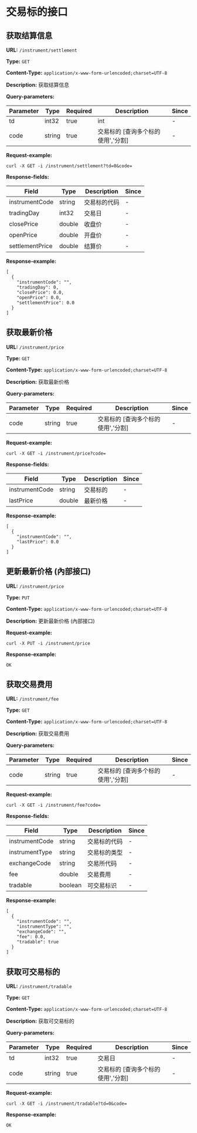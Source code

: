 
# 交易标的接口
## 获取结算信息

**URL:** `/instrument/settlement`

**Type:** `GET`


**Content-Type:** `application/x-www-form-urlencoded;charset=UTF-8`

**Description:** 获取结算信息



**Query-parameters:**

| Parameter | Type | Required | Description | Since |
|-----------|------|----------|-------------|-------|
|td|int32|true|    int|-|
|code|string|true|交易标的 [查询多个标的使用','分割]|-|


**Request-example:**
```
curl -X GET -i /instrument/settlement?td=0&code=
```

**Response-fields:**

| Field | Type | Description | Since |
|-------|------|-------------|-------|
|instrumentCode|string|交易标的代码|-|
|tradingDay|int32|交易日|-|
|closePrice|double|收盘价|-|
|openPrice|double|开盘价|-|
|settlementPrice|double|结算价|-|

**Response-example:**
```
[
  {
    "instrumentCode": "",
    "tradingDay": 0,
    "closePrice": 0.0,
    "openPrice": 0.0,
    "settlementPrice": 0.0
  }
]
```

## 获取最新价格

**URL:** `/instrument/price`

**Type:** `GET`


**Content-Type:** `application/x-www-form-urlencoded;charset=UTF-8`

**Description:** 获取最新价格



**Query-parameters:**

| Parameter | Type | Required | Description | Since |
|-----------|------|----------|-------------|-------|
|code|string|true|交易标的 [查询多个标的使用','分割]|-|


**Request-example:**
```
curl -X GET -i /instrument/price?code=
```

**Response-fields:**

| Field | Type | Description | Since |
|-------|------|-------------|-------|
|instrumentCode|string|交易标的|-|
|lastPrice|double|最新价格|-|

**Response-example:**
```
[
  {
    "instrumentCode": "",
    "lastPrice": 0.0
  }
]
```

## 更新最新价格 (內部接口)

**URL:** `/instrument/price`

**Type:** `PUT`


**Content-Type:** `application/x-www-form-urlencoded;charset=UTF-8`

**Description:** 更新最新价格 (內部接口)





**Request-example:**
```
curl -X PUT -i /instrument/price
```

**Response-example:**
```
OK
```

## 获取交易费用

**URL:** `/instrument/fee`

**Type:** `GET`


**Content-Type:** `application/x-www-form-urlencoded;charset=UTF-8`

**Description:** 获取交易费用



**Query-parameters:**

| Parameter | Type | Required | Description | Since |
|-----------|------|----------|-------------|-------|
|code|string|true|交易标的 [查询多个标的使用','分割]|-|


**Request-example:**
```
curl -X GET -i /instrument/fee?code=
```

**Response-fields:**

| Field | Type | Description | Since |
|-------|------|-------------|-------|
|instrumentCode|string|交易标的代码|-|
|instrumentType|string|交易标的类型|-|
|exchangeCode|string|交易所代码|-|
|fee|double|交易费用|-|
|tradable|boolean|可交易标识|-|

**Response-example:**
```
[
  {
    "instrumentCode": "",
    "instrumentType": "",
    "exchangeCode": "",
    "fee": 0.0,
    "tradable": true
  }
]
```

## 获取可交易标的

**URL:** `/instrument/tradable`

**Type:** `GET`


**Content-Type:** `application/x-www-form-urlencoded;charset=UTF-8`

**Description:** 获取可交易标的



**Query-parameters:**

| Parameter | Type | Required | Description | Since |
|-----------|------|----------|-------------|-------|
|td|int32|true|    交易日|-|
|code|string|true|交易标的 [查询多个标的使用','分割]|-|


**Request-example:**
```
curl -X GET -i /instrument/tradable?td=0&code=
```

**Response-example:**
```
OK
```

